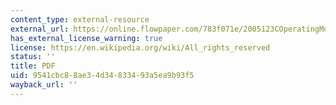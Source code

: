 ```yaml
---
content_type: external-resource
external_url: https://online.flowpaper.com/783f071e/2005123COperatingModels/#page=1
has_external_license_warning: true
license: https://en.wikipedia.org/wiki/All_rights_reserved
status: ''
title: PDF
uid: 9541cbc8-8ae3-4d34-8334-93a5ea9b93f5
wayback_url: ''
---
```

